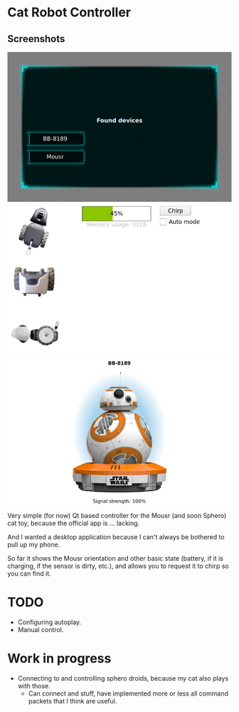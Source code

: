 Cat Robot Controller
===================

Screenshots
-----------

![screenshot of scanning](/connecting.jpg)
![screenshot](/screenshot.jpg)
![screenshot](/sphero-screenshot.jpg)

Very simple (for now) Qt based controller for the Mousr (and soon Sphero) cat
toy, because the official app is ... lacking.

And I wanted a desktop application because I can't always be bothered to pull
up my phone.

So far it shows the Mousr orientation and other basic state (battery, if it is
charging, if the sensor is dirty, etc.), and allows you to request it to chirp
so you can find it.

TODO
====

 * Configuring autoplay.
 * Manual control.


Work in progress
================

 * Connecting to and controlling sphero droids, because my cat also plays with those.
    - Can connect and stuff, have implemented more or less all command packets that I think are useful.
